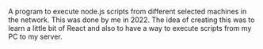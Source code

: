 A program to execute node.js scripts from different selected machines in the network.
This was done by me in 2022. The idea of creating this was to learn a little bit of React and also to have a way to execute scripts from my PC to my server.
